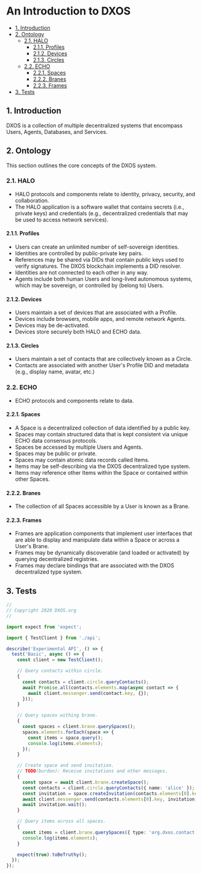# An Introduction to DXOS <!-- omit in toc -->

<!-- @toc -->

*   [1. Introduction](#1-introduction)
*   [2. Ontology](#2-ontology)
    *   [2.1. HALO](#21-halo)
        *   [2.1.1. Profiles](#211-profiles)
        *   [2.1.2. Devices](#212-devices)
        *   [2.1.3. Circles](#213-circles)
    *   [2.2. ECHO](#22-echo)
        *   [2.2.1. Spaces](#221-spaces)
        *   [2.2.2. Branes](#222-branes)
        *   [2.2.3. Frames](#223-frames)
*   [3. Tests](#3-tests)

## 1. Introduction

DXOS is a collection of multiple decentralized systems that encompass Users, Agents, Databases, and Services.

## 2. Ontology

This section outlines the core concepts of the DXOS system.

### 2.1. HALO

*   HALO protocols and components relate to identity, privacy, security, and collaboration.
*   The HALO application is a software wallet that contains secrets (i.e., private keys) and credentials (e.g., decentralized credentials that may be used to access network services).

#### 2.1.1. Profiles

*   Users can create an unlimited number of self-sovereign identities.
*   Identities are controlled by public-private key pairs.
*   References may be shared via DIDs that contain public keys used to verify signatures.
    The DXOS blockchain implements a DID resolver.
*   Identities are not connected to each other in any way.
*   Agents include both human Users and long-lived autonomous systems, which may be sovereign, or controlled by (belong to) Users.

#### 2.1.2. Devices

*   Users maintain a set of devices that are associated with a Profile.
*   Devices include browsers, mobile apps, and remote network Agents.
*   Devices may be de-activated.
*   Devices store securely both HALO and ECHO data.

#### 2.1.3. Circles

*   Users maintain a set of contacts that are collectively known as a Circle.
*   Contacts are associated with another User's Profile DID and metadata (e.g., display name, avatar, etc.)

### 2.2. ECHO

*   ECHO protocols and components relate to data.

#### 2.2.1. Spaces

*   A Space is a decentralized collection of data identified by a public key.
*   Spaces may contain structured data that is kept consistent via unique ECHO data consensus protocols.
*   Spaces be accessed by multiple Users and Agents.
*   Spaces may be public or private.
*   Spaces may contain atomic data records called Items.
*   Items may be self-describing via the DXOS decentralized type system.
*   Items may reference other Items within the Space or contained within other Spaces.

#### 2.2.2. Branes

*   The collection of all Spaces accessible by a User is known as a Brane.

#### 2.2.3. Frames

*   Frames are application components that implement user interfaces that are able to display and manipulate data within a Space or across a User's Brane.
*   Frames may be dynamically discoverable (and loaded or activated) by querying decentralized registries.
*   Frames may declare bindings that are associated with the DXOS decentralized type system.

## 3. Tests

<!-- @code(../../packages/sdk/client/src/experimental/api.test.ts, link) -->

```ts
//
// Copyright 2020 DXOS.org
//

import expect from 'expect';

import { TestClient } from './api';

describe('Experimental API', () => {
  test('Basic', async () => {
    const client = new TestClient();

    // Query contacts within circle.
    {
      const contacts = client.circle.queryContacts();
      await Promise.all(contacts.elements.map(async contact => {
        await client.messenger.send(contact.key, {});
      }));
    }

    // Query spaces withing brane.
    {
      const spaces = client.brane.querySpaces();
      spaces.elements.forEach(space => {
        const items = space.query();
        console.log(items.elements);
      });
    }

    // Create space and send invitation.
    // TODO(burdon): Receive invitations and other messages.
    {
      const space = await client.brane.createSpace();
      const contacts = client.circle.queryContacts({ name: 'alice' });
      const invitation = space.createInvitation(contacts.elements[0].key);
      await client.messenger.send(contacts.elements[0].key, invitation);
      await invitation.wait();
    }

    // Query items across all spaces.
    {
      const items = client.brane.querySpaces({ type: 'org.dxos.contact' });
      console.log(items.elements);
    }

    expect(true).toBeTruthy();
  });
});
```

